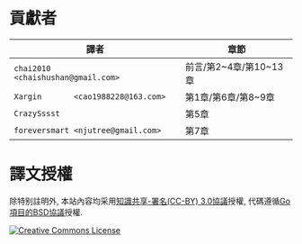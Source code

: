 # 貢獻者

譯者                                   | 章節
-------------------------------------- | -------------------------
`chai2010     <chaishushan@gmail.com>` | 前言/第2~4章/第10~13章
`Xargin       <cao1988228@163.com>`    | 第1章/第6章/第8~9章
`CrazySssst`                           | 第5章
`foreversmart <njutree@gmail.com>`     | 第7章

# 譯文授權

除特别註明外, 本站內容均采用[知識共享-署名(CC-BY) 3.0協議](http://creativecommons.org/licenses/by/3.0/)授權, 代碼遵循[Go項目的BSD協議](http://golang.org/LICENSE)授權.

<a rel="license" href="http://creativecommons.org/licenses/by-nc-sa/4.0/"><img alt="Creative Commons License" style="border-width:0" src="./images/by-nc-sa-4.0-88x31.png"></img></a>
